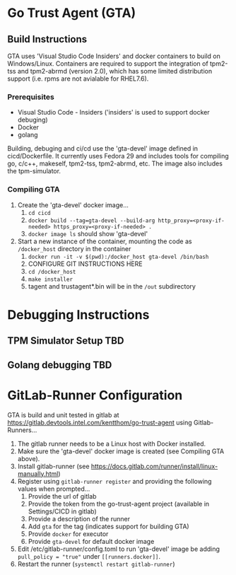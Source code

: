 # Go Trust Agent (GTA)


## Build Instructions
 GTA uses 'Visual Studio Code Insiders' and docker containers to build on Windows/Linux.  Containers are required to support the integration of tpm2-tss and tpm2-abrmd (version 2.0), which has some limited distribution support (i.e. rpms are not avialable for RHEL7.6).

### Prerequisites
* Visual Studio Code - Insiders ('insiders' is used to support docker debuging)
* Docker
* golang

Building, debuging and ci/cd use the 'gta-devel' image defined in cicd/Dockerfile.  It currently uses Fedora 29 and includes tools for compiling go, c/c++, makeself, tpm2-tss, tpm2-abrmd, etc. The image also includes the tpm-simulator.

### Compiling GTA
1. Create the 'gta-devel' docker image...
    1. `cd cicd`
    2. `docker build --tag=gta-devel --build-arg http_proxy=<proxy-if-needed> https_proxy=<proxy-if-needed> .`
    3. `docker image ls` should show 'gta-devel'
2. Start a new instance of the container, mounting the code as `/docker_host` directory in the container
    1. `docker run -it -v $(pwd):/docker_host gta-devel /bin/bash`
    2. CONFIGURE GIT INSTRUCTIONS HERE
    3. `cd /docker_host`
    3. `make installer`
    4. tagent and trustagent*.bin will be in the `/out` subdirectory


# Debugging Instructions

## TPM Simulator Setup TBD
## Golang debugging TBD


# GitLab-Runner Configuration
GTA is build and unit tested in gitlab at https://gitlab.devtools.intel.com/kentthom/go-trust-agent using Gitlab-Runners...

1. The gitlab runner needs to be a Linux host with Docker installed.
2. Make sure the 'gta-devel' docker image is created (see Compiling GTA above).
3. Install gitlab-runner (see https://docs.gitlab.com/runner/install/linux-manually.html)
4. Register using `gitlab-runner register` and providing the following values when prompted...
    1. Provide the url of gitlab
    2. Provide the token from the go-trust-agent project (available in Settings/CICD in gitlab)
    3. Provide a description of the runner
    4. Add `gta` for the tag (indicates support for building GTA)
    5. Provide `docker` for executor
    6. Provide `gta-devel` for default docker image
5. Edit /etc/gitlab-runner/config.toml to run 'gta-devel' image be adding `pull_policy = "true"` under `[[runners.docker]]`.
6. Restart the runner (`systemctl restart gitlab-runner`)




